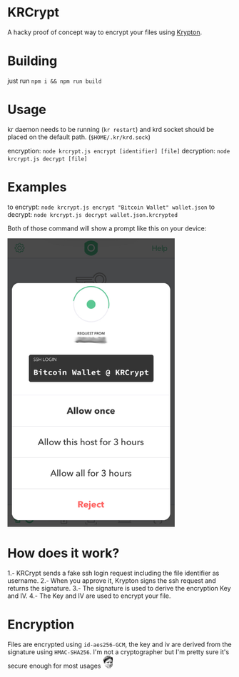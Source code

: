 KRCrypt
===
A hacky proof of concept way to encrypt your files using [Krypton](https://krypt.co/).

Building
===
just run `npm i && npm run build`

Usage
===
kr daemon needs to be running (`kr restart`) and krd socket should be placed on the default path. (`$HOME/.kr/krd.sock`)

encryption: `node krcrypt.js encrypt [identifier] [file]`
decryption: `node krcrypt.js decrypt [file]`

Examples
===
to encrypt: `node krcrypt.js encrypt "Bitcoin Wallet" wallet.json`
to decrypt: `node krcrypt.js decrypt wallet.json.krcrypted`

Both of those command will show a prompt like this on your device:

<img src="./images/wallet.jpeg" width="375">

How does it work?
===
1.- KRCrypt sends a fake ssh login request including the file identifier as username.
2.- When you approve it, Krypton signs the ssh request and returns the signature.
3.- The signature is used to derive the encryption Key and IV.
4.- The Key and IV are used to encrypt your file.

Encryption
===
Files are encrypted using `id-aes256-GCM`, the key and iv are derived from the signature using `HMAC-SHA256`. I'm not a cryptographer but I'm pretty sure it's secure enough for most usages ![Kappa](./images/kappa.png)
